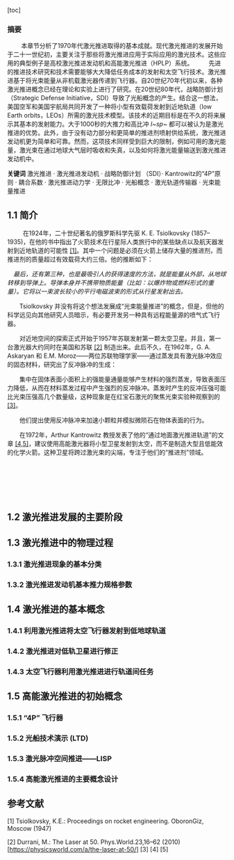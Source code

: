 [toc]

### 摘要
&emsp;&emsp; 本章节分析了1970年代激光推进取得的基本成就。现代激光推进的发展开始于二十一世纪初，主要关注于那些将激光推进应用于实际应用的激光技术。这些应用的典型例子是高校激光推进发动机和高能激光推进（HPLP）系统。
&emsp;&emsp; 先进的推进技术研究和技术需要能够大大降低任务成本的发射和太空飞行技术。激光推进基于将光束能量从非机载激光器传递到飞行器。自20世纪70年代初以来，各种激光推进概念已经在理论和实验上进行了研究。在20世纪80年代，战略防御计划（Strategic Defense Initiative，SDI）导致了光船概念的产生。结合这一想法，美国空军和美国宇航局共同开发了一种将小型有效载荷发射到近地轨道（low Earth orbits，LEOs）所需的激光技术模型。该技术的近期目标是在不久的将来展示其基本的发射能力。大于1000秒的大推力和高比冲 *I~sp~* 都可以被认为是激光推进的优势。此外，由于没有动力部分和更简单的推进剂喷射供给系统，激光推进发动机更为简单和可靠。然而，这项技术同样受到巨大的限制，例如可用的激光能量，激光束在通过地球大气层时吸收和失真，以及如何将激光能量输送到激光推进发动机中。

**关键词** 激光推进 · 激光推进发动机 · 战略防御计划 （SDI）· Kantrowitz的“4P”原则 · 耦合系数 · 激光推进动力学 · 无限比冲 · 光船概念 · 激光轨道传输器 · 光束能量推进
&nbsp;

## 1.1 简介
&nbsp;
&emsp;&emsp;在1924年，二十世纪著名的俄罗斯科学先驱 K. E. Tsiolkovsky (1857–1935)，在他的书中指出了火箭技术在行星际人类旅行中的某些缺点以及航天器发射到近地轨道的可能性 [[1]](#refer-anchor-1)。其中一个问题是必须在火箭上储存大量的推进剂，而推进剂的质量超过有效载荷大约三倍。他的推断如下：

&emsp;*最后，还有第三种，也是最吸引人的获得速度的方法，就是能量从外部，从地球转移到导弹上。导弹本身并不携带物质能量（比如：以爆炸物或燃料形式的重量）。它将以一束波长较小的平行电磁波束的形式从行星发射出去。*

&emsp;&emsp;Tsiolkovsky 并没有将这个想法发展成“光束能量推进”的概念，但是，但他的科学远见向其他研究人员暗示，有必要开发另一种具有远程能量源的喷气式飞行器。

&emsp;&emsp;对近地空间的探索正式开始于1957年苏联发射第一颗太空卫星。并且，第一台激光器大约同时在美国和苏联 [[2]](#refer-anchor-2) 制造出来。此后不久，在1962年，G. A. Askaryan 和 E.M. Moroz——两位苏联物理学家——通过蒸发具有激光脉冲效应的固态材料，研究出了反冲脉冲的生成：

&emsp;&emsp;集中在固体表面小面积上的强能量通量能够产生材料的强烈蒸发，导致表面压力降低，从而在材料蒸发过程中产生强烈的反冲脉冲。蒸发时产生的反冲压强可能比光束压强高几个数量级，这种现象是在红宝石激光的聚焦光束实验种观察到的 [[3]](#refer-anchor-3)。

&emsp;&emsp;他们提出使用反冲脉冲来加速小颗粒并模拟微陨石在物体表面的行为。

&emsp;&emsp;在1972年，Arthur Kantrowitz 教授发表了他的“通过地面激光推进轨道”的文章 [[4,5]](#refer-anchor-4,5)，建议使用高能激光器将小型卫星发射到太空，而不是制造大型且低能效的化学火箭。这种卫星将跨过激光束的尖端，专注于他们的“推进剂”领域。

&emsp;&emsp;

&emsp;&emsp;

&emsp;&emsp;




## 1.2 激光推进发展的主要阶段
## 1.3 激光推进中的物理过程
### 1.3.1 激光推进现象的基本分类
### 1.3.2 激光推进发动机基本推力规格参数
## 1.4 激光推进的基本概念
### 1.4.1 利用激光推进将太空飞行器发射到低地球轨道
### 1.4.2 激光推进对低轨卫星进行修正
### 1.4.3 太空飞行器利用激光推进进行轨道间任务
## 1.5 高能激光推进的初始概念
### 1.5.1 “4P” 飞行器
### 1.5.2 光船技术演示 (LTD)
### 1.5.3 激光脉冲空间推进——LISP
### 1.5.4 高能激光推进的主要概念设计
## 参考文献

 \[1\] Tsiolkovsky, K.E.: Proceedings on rocket engineering. OboronGiz, Moscow (1947) <div style="display:none">该参考文献目前还没有找到</div>
 \[2\] Durrani, M.: The Laser at 50. Phys.World.23,16–62 (2010) [https://physicsworld.com/a/the-laser-at-50/]
 \[3\] 
 \[4\]
 \[5\]
